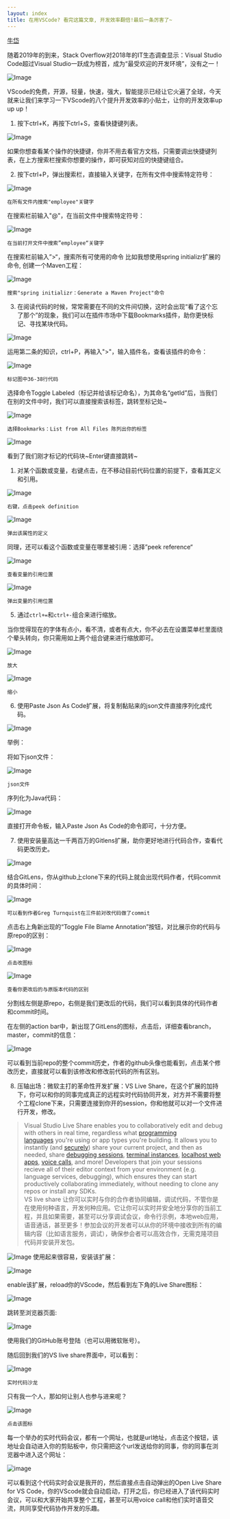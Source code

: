 ```yaml
---
layout: index
title: 在用VSCode? 看完这篇文章, 开发效率翻倍!最后一条厉害了~
---
```



[牛岱](https://www.zhihu.com/people/niu-dai-68-44)

随着2019年的到来，Stack Overflow对2018年的IT生态调查显示：Visual Studio Code超过Visual Studio一跃成为榜首，成为“最受欢迎的开发环境”，没有之一！

![Image]()

VScode的免费，开源，轻量，快速，强大，智能提示已经让它火遍了全球，今天就来让我们来学习一下VScode的八个提升开发效率的小贴士，让你的开发效率up up up！

1. 按下ctrl+K，再按下ctrl+S，查看快捷键列表。

![Image](https://pic2.zhimg.com/80/v2-614ea601c6150d9892cd3eb01a350d19_hd.jpg)

如果你想查看某个操作的快捷键，你并不用去看官方文档，只需要调出快捷键列表，在上方搜索栏搜索你想要的操作，即可获知对应的快捷键组合。

2. 按下ctrl+P，弹出搜索栏，直接输入关键字，在所有文件中搜索特定符号：

![Image](https://pic2.zhimg.com/80/v2-8bf434fd244ced999eb0004ced4594a1_hd.jpg)

`在所有文件内搜索"employee"关键字`

在搜索栏前输入"@"，在当前文件中搜索特定符号：

![Image](https://pic4.zhimg.com/80/v2-ed6de625489a93dac2b95bc4f7d24377_hd.jpg)

`在当前打开文件中搜索”employee“关键字`

在搜索栏前输入”&gt;“，搜索所有可使用的命令 比如我想使用spring initializr扩展的命令, 创建一个Maven工程：

![Image](https://pic3.zhimg.com/80/v2-71cc425684822a65df47f2b56fd7c346_hd.jpg)

`搜索"spring initializr：Generate a Maven Project"命令`

3. 在阅读代码的时候，常常需要在不同的文件间切换，这时会出现“看了这个忘了那个”的现象，我们可以在插件市场中下载Bookmarks插件，助你更快标记、寻找某块代码。
 
![Image](https://pic4.zhimg.com/80/v2-56f9bef7852cbac0c7cb951217f683d7_hd.jpg)

运用第二条的知识，ctrl+P，再输入"&gt;"，输入插件名，查看该插件的命令：

![Image](https://pic3.zhimg.com/80/v2-cdbfb6aaa0c2bb6f72414b6702220abe_hd.jpg)

`标记图中36-38行代码`

选择命令Toggle Labeled（标记并给该标记命名），为其命名“getId”后，当我们在别的文件中时，我们可以直接搜索该标签，跳转至标记处~

![Image](https://pic3.zhimg.com/80/v2-e102ff8e4c4f953276a6b89f2ff64832_hd.jpg)

`选择Bookmarks：List from All Files 陈列出你的标签`

![Image](https://pic2.zhimg.com/80/v2-2c92c9f98df752c12e1f930815fdb3f1_hd.jpg)

看到了我们刚才标记的代码块~Enter键直接跳转~

1. 对某个函数或变量，右键点击，在不移动目前代码位置的前提下，查看其定义和引用。

![Image](https://pic1.zhimg.com/80/v2-83a9596b4717b7acd9113d8d27c5c49c_hd.jpg)


`右键，点击peek definition`

![Image](https://pic3.zhimg.com/80/v2-c5f761ddbca7f1bf750d14fdc0c18712_hd.jpg)

`弹出该属性的定义`

同理，还可以看这个函数或变量在哪里被引用：选择”peek reference“

![Image](https://pic1.zhimg.com/80/v2-0dc9998424c628678f8f48246ebfc1f8_hd.jpg)

`查看变量的引用位置`

![Image](https://pic1.zhimg.com/80/v2-fc4631bf995740695d60b8a95b5f479c_hd.jpg)

`弹出变量的引用位置`

5. 通过`ctrl+=`和`ctrl+-`组合来进行缩放。

当你觉得现在的字体有点小，看不清，或者有点大，你不必去在设置菜单栏里面绕个晕头转向，你只需用如上两个组合键来进行缩放即可。

![Image](https://pic2.zhimg.com/80/v2-63b18d2f8cefe763cce9f186d9e4c751_hd.jpg)

`放大`

![Image](https://pic4.zhimg.com/80/v2-7a4a5be48cfa6ba4817a29da055a100f_hd.jpg)

`缩小`

6. 使用Paste Json As Code扩展，将复制黏贴来的json文件直接序列化成代码。

![Image](https://pic2.zhimg.com/80/v2-3671fe7bebc3fc3438856d7dbbbb784d_hd.jpg)

举例：

将如下json文件：

![Image](https://pic4.zhimg.com/80/v2-59fd6741047234a7e2be4e8ebc843d0b_hd.jpg)

`json文件`

序列化为Java代码：

![Image](https://pic4.zhimg.com/80/v2-d24af6fcce92c37ab87f688fe426a4a7_hd.jpg)

直接打开命令板，输入Paste Json As Code的命令即可，十分方便。

7. 使用安装量高达一千两百万的Gitlens扩展，助你更好地进行代码合作，查看代码更改历史。

![Image](https://pic1.zhimg.com/80/v2-f0d844524d303796e14738f71b639d54_hd.jpg)

结合GitLens，你从github上clone下来的代码上就会出现代码作者，代码commit的具体时间：

![Image](https://pic1.zhimg.com/80/v2-c00096a2873634e8ca48baf190d57d48_hd.jpg)

`可以看到作者Greg Turnquist在三件前对改代码做了commit`

点击右上角新出现的“Toggle File Blame Annotation”按钮，对比展示你的代码与原repo的区别：

![Image](https://pic4.zhimg.com/80/v2-9afced737ab17120162425ccb17f69fb_hd.jpg)

`点击改图标`

![Image](https://pic2.zhimg.com/80/v2-cafa2b1f08dea4bd7491ee839ec60749_hd.jpg)

`查看你更改后的与原版本代码的区别`

分割线左侧是原repo，右侧是我们更改后的代码，我们可以看到具体的代码作者和commit时间。

在左侧的action bar中，新出现了GitLens的图标，点击后，详细查看branch，master，commit的信息：

![Image](https://pic4.zhimg.com/80/v2-2968a68c14a87e3f63729e446e431cf7_hd.jpg)

可以看到当前repo的整个commit历史，作者的github头像也能看到，点击某个修改历史，直接就可以看到该修改和修改前代码的所有区别。

8. 压轴出场：微软主打的革命性开发扩展：VS Live Share，在这个扩展的加持下，你可以和你的同事完成真正的远程实时代码协同开发，对方并不需要将整个工程clone下来，只需要连接到你开的session，你和他就可以对一个文件进行开发，修改。

>Visual Studio Live Share enables you to collaboratively edit and debug with others in real time, regardless what [programming languages](http://link.zhihu.com/?target=https%3A//docs.microsoft.com/en-us/visualstudio/liveshare/reference/platform-support%23visual-studio-code) you're using or app types you're building. It allows you to instantly (and [securely](http://link.zhihu.com/?target=https%3A//docs.microsoft.com/en-us/visualstudio/liveshare/reference/security)) share your current project, and then as needed, share [debugging sessions](http://link.zhihu.com/?target=https%3A//docs.microsoft.com/en-us/visualstudio/liveshare/use/vscode%23co-debugging), [terminal instances](http://link.zhihu.com/?target=https%3A//docs.microsoft.com/en-us/visualstudio/liveshare/use/vscode%23share-a-terminal), [localhost web apps](http://link.zhihu.com/?target=https%3A//docs.microsoft.com/en-us/visualstudio/liveshare/use/vscode%23share-a-server), [voice calls](http://link.zhihu.com/?target=https%3A//aka.ms/vsls-audio), and more! Developers that join your sessions recieve all of their editor context from your environment (e.g. language services, debugging), which ensures they can start productively collaborating immediately, without needing to clone any repos or install any SDKs.  
VS live share 让你可以实时与你的合作者协同编辑，调试代码，不管你是在使用何种语言，开发何种应用。它让你可以实时并安全地分享你的当前工程，并且如果需要，甚至可以分享调试会议，命令行示例，本地web应用，语音通话，甚至更多！参加会议的开发者可以从你的环境中接收到所有的编辑内容（比如语言服务，调试），确保参会者可以高效合作，无需克隆项目代码并安装开发包。

![Image](https://pic1.zhimg.com/80/v2-07722701beba8a2041905a740bc7b894_hd.jpg)
使用起来很容易，安装该扩展：

![Image](https://pic4.zhimg.com/80/v2-241ba926fae263e2f4bf73b54cfcd533_hd.jpg)

enable该扩展，reload你的VScode，然后看到左下角的Live Share图标：

![Image](https://pic4.zhimg.com/80/v2-cc6c0f3671e164e6d9122f0ac522e98b_hd.jpg)

跳转至浏览器页面:

![Image](https://pic4.zhimg.com/80/v2-af5325683ababa00169ba4e9f3108283_hd.jpg)

使用我们的GitHub账号登陆（也可以用微软账号）。

随后回到我们的VS live share界面中，可以看到：

![Image](https://pic4.zhimg.com/80/v2-c9f96dbccc257e06be1acd29c8f63aab_hd.jpg)

`实时代码沙龙`

只有我一个人，那如何让别人也参与进来呢？

![Image](https://pic2.zhimg.com/80/v2-492ae79082c8f551350c976348718a05_hd.jpg)

`点击该图标`

每一个举办的实时代码会议，都有一个网址，也就是url地址，点击这个按钮，该地址会自动进入你的剪贴板中，你只需把这个url发送给你的同事，你的同事在浏览器中进入这个网址：

![image](https://pic2.zhimg.com/80/v2-c1956b95a40255789faff0f392b9973d_hd.jpg)

可以看到这个代码实时会议是我开的，然后直接点击自动弹出的Open Live Share for VS Code，你的VScode就会自动启动，打开之后，你已经进入了该代码实时会议，可以和大家开始共享整个工程，甚至可以用voice call和他们实时语音交流，共同享受代码协作开发的乐趣。